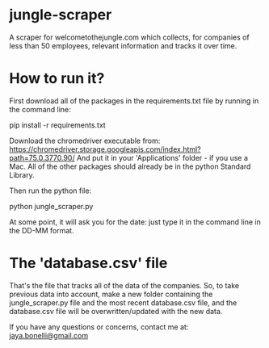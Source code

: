 # jungle-scraper
A scraper for welcometothejungle.com which collects, for companies of less than 50 employees, relevant information and tracks it over time. 

# How to run it? 
First download all of the packages in the requirements.txt file by running in the command line:

pip install -r requirements.txt

Download the chromedriver executable from: https://chromedriver.storage.googleapis.com/index.html?path=75.0.3770.90/ And put it in your 'Applications' folder - if you use a Mac. All of the other packages should already be in the python Standard Library. 

Then run the python file: 

python jungle_scraper.py

At some point, it will ask you for the date: just type it in the command line in the DD-MM format. 

# The 'database.csv' file
That's the file that tracks all of the data of the companies. So, to take previous data into account, make a new folder containing the jungle_scraper.py file and the most recent database.csv file, and the database.csv file will be overwritten/updated with the new data. 

If you have any questions or concerns, contact me at: jaya.bonelli@gmail.com
